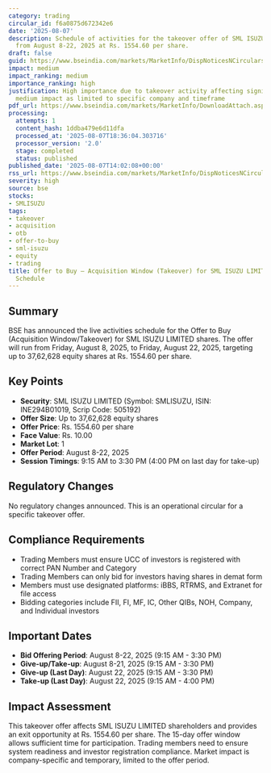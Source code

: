 ```yaml
---
category: trading
circular_id: f6a0875d672342e6
date: '2025-08-07'
description: Schedule of activities for the takeover offer of SML ISUZU LIMITED shares
  from August 8-22, 2025 at Rs. 1554.60 per share.
draft: false
guid: https://www.bseindia.com/markets/MarketInfo/DispNoticesNCirculars.aspx?Noticeid={7F2EB5A3-7718-4FBC-9DBD-C752A4451E7F}&noticeno=20250807-66&dt=08/07/2025&icount=66&totcount=77&flag=0
impact: medium
impact_ranking: medium
importance_ranking: high
justification: High importance due to takeover activity affecting significant shareholding;
  medium impact as limited to specific company and timeframe
pdf_url: https://www.bseindia.com/markets/MarketInfo/DownloadAttach.aspx?id=20250807-66&attachedId=
processing:
  attempts: 1
  content_hash: 1ddba479e6d11dfa
  processed_at: '2025-08-07T18:36:04.303716'
  processor_version: '2.0'
  stage: completed
  status: published
published_date: '2025-08-07T14:02:08+00:00'
rss_url: https://www.bseindia.com/markets/MarketInfo/DispNoticesNCirculars.aspx?Noticeid={7F2EB5A3-7718-4FBC-9DBD-C752A4451E7F}&noticeno=20250807-66&dt=08/07/2025&icount=66&totcount=77&flag=0
severity: high
source: bse
stocks:
- SMLISUZU
tags:
- takeover
- acquisition
- otb
- offer-to-buy
- sml-isuzu
- equity
- trading
title: Offer to Buy – Acquisition Window (Takeover) for SML ISUZU LIMITED - Live Activities
  Schedule
---
```


## Summary

BSE has announced the live activities schedule for the Offer to Buy (Acquisition Window/Takeover) for SML ISUZU LIMITED shares. The offer will run from Friday, August 8, 2025, to Friday, August 22, 2025, targeting up to 37,62,628 equity shares at Rs. 1554.60 per share.

## Key Points

- **Security**: SML ISUZU LIMITED (Symbol: SMLISUZU, ISIN: INE294B01019, Scrip Code: 505192)
- **Offer Size**: Up to 37,62,628 equity shares
- **Offer Price**: Rs. 1554.60 per share
- **Face Value**: Rs. 10.00
- **Market Lot**: 1
- **Offer Period**: August 8-22, 2025
- **Session Timings**: 9:15 AM to 3:30 PM (4:00 PM on last day for take-up)

## Regulatory Changes

No regulatory changes announced. This is an operational circular for a specific takeover offer.

## Compliance Requirements

- Trading Members must ensure UCC of investors is registered with correct PAN Number and Category
- Trading Members can only bid for investors having shares in demat form
- Members must use designated platforms: iBBS, RTRMS, and Extranet for file access
- Bidding categories include FII, FI, MF, IC, Other QIBs, NOH, Company, and Individual investors

## Important Dates

- **Bid Offering Period**: August 8-22, 2025 (9:15 AM - 3:30 PM)
- **Give-up/Take-up**: August 8-21, 2025 (9:15 AM - 3:30 PM)
- **Give-up (Last Day)**: August 22, 2025 (9:15 AM - 3:30 PM)
- **Take-up (Last Day)**: August 22, 2025 (9:15 AM - 4:00 PM)

## Impact Assessment

This takeover offer affects SML ISUZU LIMITED shareholders and provides an exit opportunity at Rs. 1554.60 per share. The 15-day offer window allows sufficient time for participation. Trading members need to ensure system readiness and investor registration compliance. Market impact is company-specific and temporary, limited to the offer period.